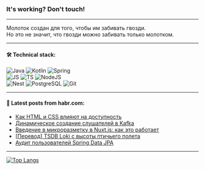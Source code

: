 ### It's working? Don't touch!

---
Молоток создан для того, чтобы им забивать гвозди. <br>
Но это не значит, что гвозди можно забивать только молотком.

---

#### 🛠️ Technical stack:

![Java](https://img.shields.io/badge/Java-informational?logo=Oracle&style=flat&logoColor=white&color=FF4500)
![Kotlin](https://img.shields.io/badge/Kotlin-informational?logo=Kotlin&style=flat&logoColor=white&color=774D97)
![Spring](https://img.shields.io/badge/SpringBoot-informational?logo=SpringBoot&style=flat&logoColor=white&color=6DB33F) <br>
![JS](https://img.shields.io/badge/JS-informational?logo=javaScript&style=flat&logoColor=black&color=F7Df1E)
![TS](https://img.shields.io/badge/TypeScript-informational?logo=typeScript&style=flat&logoColor=black&color=0667A8)
![NodeJS](https://img.shields.io/badge/NodeJS-informational?logo=node.js&style=flat&logoColor=white&color=70A760) <br>
![Nest](https://img.shields.io/badge/NestJS-informational?logo=NestJS&style=flat&logoColor=white&color=E0234E)
![PostgreSQL](https://img.shields.io/badge/PostgreSQL-informational?logo=PostgreSQL&style=flat&logoColor=white&color=DAA520)
![Git](https://img.shields.io/badge/Git-informational?logo=git&style=flat&logoColor=white&color=778899)

___

#### 💬 Latest posts from habr.com:

<!-- BLOG-POST-LIST:START -->
- [Как HTML и CSS влияют на доступность](https://habr.com/ru/companies/ruvds/articles/757490/?utm_source=habrahabr&utm_medium=rss&utm_campaign=757490)
- [Динамическое создание слушателей в Kafka](https://habr.com/ru/articles/758958/?utm_source=habrahabr&utm_medium=rss&utm_campaign=758958)
- [Введение в микроразметку в Nuxt.js: как это работает](https://habr.com/ru/companies/simbirsoft/articles/758926/?utm_source=habrahabr&utm_medium=rss&utm_campaign=758926)
- [[Перевод] TSDB Loki с высоты птичьего полета](https://habr.com/ru/companies/flant/articles/758184/?utm_source=habrahabr&utm_medium=rss&utm_campaign=758184)
- [Аудит пользователей Spring Data JPA](https://habr.com/ru/companies/nlmk/articles/757866/?utm_source=habrahabr&utm_medium=rss&utm_campaign=757866)
<!-- BLOG-POST-LIST:END -->

---
[![Top Langs](https://github-readme-stats-git-master-advtsetting-gmailcom.vercel.app/api/top-langs/?username=zloylis&langs_count=10&hide_title=false&title_color=e6edf3&size_weight=0.5&count_weight=0.5&layout=compact&hide_border=true&theme=dracula)](https://github.com/zloylis)

<!-- ![GitHub stats](https://github-readme-stats-git-master-advtsetting-gmailcom.vercel.app/api?username=zloylis&show_icons=true&hide_border=true&theme=dracula&hide_title=true&include_all_commits=true&count_private=true&hide=contribs&hide_rank=true) -->
